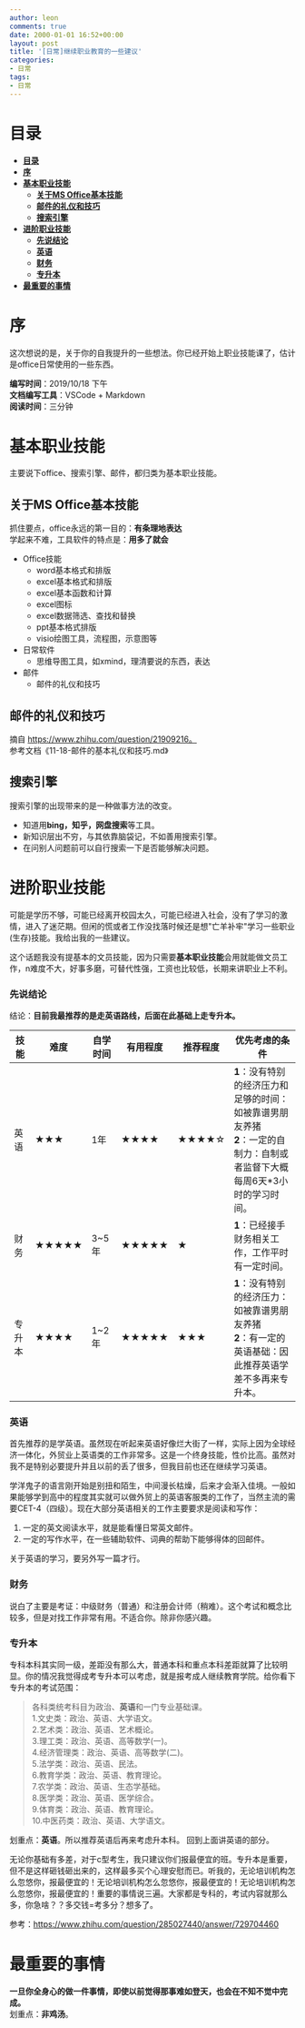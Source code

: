 ```yaml
---
author: leon
comments: true
date: 2000-01-01 16:52+00:00
layout: post
title: '[日常]继续职业教育的一些建议'
categories:
- 日常
tags:
- 日常
---
```


# **目录**
- [**目录**](#%E7%9B%AE%E5%BD%95)
- [**序**](#%E5%BA%8F)
- [**基本职业技能**](#%E5%9F%BA%E6%9C%AC%E8%81%8C%E4%B8%9A%E6%8A%80%E8%83%BD)
  - [**关于MS Office基本技能**](#%E5%85%B3%E4%BA%8Ems-office%E5%9F%BA%E6%9C%AC%E6%8A%80%E8%83%BD)
  - [**邮件的礼仪和技巧**](#%E9%82%AE%E4%BB%B6%E7%9A%84%E7%A4%BC%E4%BB%AA%E5%92%8C%E6%8A%80%E5%B7%A7)
  - [**搜索引擎**](#%E6%90%9C%E7%B4%A2%E5%BC%95%E6%93%8E)
- [**进阶职业技能**](#%E8%BF%9B%E9%98%B6%E8%81%8C%E4%B8%9A%E6%8A%80%E8%83%BD)
    - [**先说结论**](#%E5%85%88%E8%AF%B4%E7%BB%93%E8%AE%BA)
    - [**英语**](#%E8%8B%B1%E8%AF%AD)
    - [**财务**](#%E8%B4%A2%E5%8A%A1)
    - [**专升本**](#%E4%B8%93%E5%8D%87%E6%9C%AC)
- [**最重要的事情**](#%E6%9C%80%E9%87%8D%E8%A6%81%E7%9A%84%E4%BA%8B%E6%83%85)

# **序**

这次想说的是，关于你的自我提升的一些想法。你已经开始上职业技能课了，估计是office日常使用的一些东西。

**编写时间**：2019/10/18 下午  
**文档编写工具**：VSCode + Markdown  
**阅读时间**：三分钟

# **基本职业技能**

主要说下office、搜索引擎、邮件，都归类为基本职业技能。

## **关于MS Office基本技能**

抓住要点，office永远的第一目的：**有条理地表达**  
学起来不难，工具软件的特点是：**用多了就会**  


- Office技能
  - word基本格式和排版
  - excel基本格式和排版
  - excel基本函数和计算
  - excel图标
  - excel数据筛选、查找和替换
  - ppt基本格式排版
  - visio绘图工具，流程图，示意图等
- 日常软件
  - 思维导图工具，如xmind，理清要说的东西，表达
- 邮件
  - 邮件的礼仪和技巧

## **邮件的礼仪和技巧**

摘自 https://www.zhihu.com/question/21909216。  
参考文档《11-18-邮件的基本礼仪和技巧.md》

## **搜索引擎**
搜索引擎的出现带来的是一种做事方法的改变。
- 知道用**bing，知乎，网盘搜索**等工具。
- 新知识层出不穷，与其依靠脑袋记，不如善用搜索引擎。
- 在问别人问题前可以自行搜索一下是否能够解决问题。


# **进阶职业技能**

可能是学历不够，可能已经离开校园太久，可能已经进入社会，没有了学习的激情，进入了迷茫期。但闲的慌或者工作没找落时候还是想"亡羊补牢"学习一些职业(生存)技能。我给出我的一些建议。

这个话题我没有提基本的文员技能，因为只需要**基本职业技能**会用就能做文员工作，n难度不大，好事多磨，可替代性强，工资也比较低，长期来讲职业上不利。

### **先说结论**

结论：**目前我最推荐的是走英语路线，后面在此基础上走专升本。**

|技能|难度|自学时间|有用程度|推荐程度|优先考虑的条件|
|-|-|-|-|-|-|
|英语|★★★|1年|★★★★|★★★★☆|**1**：没有特别的经济压力和足够的时间：如被靠谱男朋友养猪<br>**2**：一定的自制力：自制或者监督下大概每周6天*3小时的学习时间。|
|财务|★★★★★|3~5年|★★★★★|★|**1**：已经接手财务相关工作，工作平时有一定时间。|
|专升本|★★★★|1~2年|★★★★★|★★★|**1**：没有特别的经济压力：如被靠谱男朋友养猪<br>**2**：有一定的英语基础：因此推荐英语学差不多再来专升本。|

### **英语**
首先推荐的是学英语。虽然现在听起来英语好像烂大街了一样，实际上因为全球经济一体化，外贸业上英语类的工作非常多。这是一个终身技能，性价比高。虽然对我不是特别必要提升并且以前的丢了很多，但我目前也还在继续学习英语。

学洋鬼子的语言刚开始是别扭和陌生，中间漫长枯燥，后来才会渐入佳境。一般如果能够学到高中的程度其实就可以做外贸上的英语客服类的工作了，当然主流的需要CET-4（四级）。现在大部分英语相关的工作主要要求是阅读和写作：
1. 一定的英文阅读水平，就是能看懂日常英文邮件。
2. 一定的写作水平，在一些辅助软件、词典的帮助下能够得体的回邮件。

关于英语的学习，要另外写一篇才行。

### **财务**
说白了主要是考证：中级财务（普通）和注册会计师（稍难）。这个考试和概念比较多，但是对找工作非常有用。不适合你。除非你感兴趣。

### **专升本**
专科本科其实同一级，差距没有那么大，普通本科和重点本科差距就算了比较明显。你的情况我觉得成考专升本可以考虑，就是报考成人继续教育学院。给你看下专升本的考试范围：

>各科类统考科目为政治、**英语**和一门专业基础课。  
> 1.文史类：政治、英语、大学语文。  
> 2.艺术类：政治、英语、艺术概论。  
> 3.理工类：政治、英语、高等数学(一)。  
> 4.经济管理类：政治、英语、高等数学(二)。  
> 5.法学类：政治、英语、民法。  
> 6.教育学类：政治、英语、教育理论。  
> 7.农学类：政治、英语、生态学基础。  
> 8.医学类：政治、英语、医学综合。  
> 9.体育类：政治、英语、教育理论。  
> 10.中医药类：政治、英语、大学语文。  

划重点：**英语**。所以推荐英语后再来考虑升本科。
回到上面讲英语的部分。

无论你基础有多差，对于c型考生，我只建议你们报最便宜的班。专升本是重要，但不是这样砸钱砸出来的，这样最多买个心理安慰而已。听我的，无论培训机构怎么忽悠你，报最便宜的！无论培训机构怎么忽悠你，报最便宜的！无论培训机构怎么忽悠你，报最便宜的！重要的事情说三遍。大家都是专科的，考试内容就那么多，你急啥？？多交钱=考多分？想多了。

参考：https://www.zhihu.com/question/285027440/answer/729704460

# **最重要的事情**

**一旦你全身心的做一件事情，即使以前觉得那事难如登天，也会在不知不觉中完成。**  
划重点：**非鸡汤**。